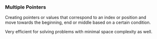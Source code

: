 ### Multiple Pointers

Creating pointers or values that correspond to an index or position and move towards the beginning, end or middle based on a certain condition.

Very efficient for solving problems with minimal space complexity as well.
